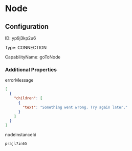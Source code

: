 # Node
## Configuration
ID:  yp9j3kp2u6

Type: CONNECTION 

CapabilityName: goToNode






### Additional Properties
errorMessage
```json 
[
  {
    "children": [
      {
        "text": "Something went wrong. Try again later."
      }
    ]
  }
]
```


nodeInstanceId
```string 
prajl7in65
```




